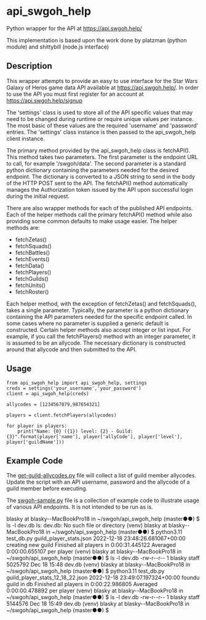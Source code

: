 # api_swgoh_help
Python wrapper for the API at https://api.swgoh.help/

This implementation is based upon the work done by platzman (python module) and
shittybill (node.js interface)

## Description

This wrapper attempts to provide an easy to use interface for the Star Wars Galaxy
of Heros game data API available at https://api.swgoh.help/. In order to use the API
you must first register for an account at https://api.swgoh.help/signup

The 'settings' class is used to store all of the API specific values that may need
to be changed during runtime or require unique values per instance. The most basic
of these values are the required 'username' and 'password' entries. The 'settings'
class instance is then passed to the api_swgoh_help client instance.

The primary method provided by the api_swgoh_help class is fetchAPI(). This method
takes two parameters. The first parameter is the endpoint URL to call, for example
'/swgoh/data'. The second parameter is a standard python dictionary containing the
parameters needed for the desired endpoint. The dictionary is converted to a JSON
string to send in the body of the HTTP POST sent to the API. The fetchAPI() method
automatically manages the Authorization token issued by the API upon successful
login during the initial request.

There are also wrapper methods for each of the published API endpoints. Each of
the helper methods call the primary fetchAPI() method while also providing some
common defaults to make usage easier. The helper methods are:

- fetchZetas()
- fetchSquads()
- fetchBattles()
- fetchEvents()
- fetchData()
- fetchPlayers()
- fetchGuilds()
- fetchUnits()
- fetchRoster()

Each helper method, with the exception of fetchZetas() and fetchSquads(), takes a single
parameter. Typically, the parameter is a python dictionary containing the API parameters
needed for the specific endpoint called. In some cases where no parameter is supplied
a generic default is constructed. Certain helper methods also accept integer or list
input. For example, if you call the fetchPlayers() method with an integer parameter,
it is assumed to be an allycode. The necessary dictionary is constructed around that
allycode and then submitted to the API.

## Usage

```
from api_swgoh_help import api_swgoh_help, settings
creds = settings('your_username','your_password')
client = api_swgoh_help(creds)

allycodes = [1234567879,987654321]

players = client.fetchPlayers(allycodes)

for player in players:
    print("Name: {0} ({1}) level: {2} - Guild: {3}".format(player['name'], player['allyCode'], player['level'], player['guildName']))
```

## Example Code

The [get-guild-allycodes.py](examples/get-guild-allycodes.py) file will collect a list of
guild member allycodes. Update the script with an API username, password and the allycode of
a guild member before executing.

The [swgoh-sample.py](examples/swgoh-example.py) file is a collection of example code to illustrate
usage of various API endpoints. It is not intended to be run as is.


blasky at blasky--MacBookPro18 in ~/swgoh/api_swgoh_help (master●●)
$ ls -l dev.db
ls: dev.db: No such file or directory
(venv)
blasky at blasky--MacBookPro18 in ~/swgoh/api_swgoh_help (master●●)
$ python3.11 test_db.py guild_player_stats.json
2022-12-18 23:48:26.681067+00:00
creating new guild
Finished all players in 0:00:31.445122
Averaged 0:00:00.655107 per player
(venv)
blasky at blasky--MacBookPro18 in ~/swgoh/api_swgoh_help (master●●)
$ ls -l dev.db
-rw-r--r--  1 blasky  staff  5025792 Dec 18 15:48 dev.db
(venv)
blasky at blasky--MacBookPro18 in ~/swgoh/api_swgoh_help (master●●)
$ python3.11 test_db.py guild_player_stats_12_18_22.json
2022-12-18 23:49:07.197324+00:00
foundu guild in db
Finished all players in 0:00:22.986805
Averaged 0:00:00.478892 per player
(venv)
blasky at blasky--MacBookPro18 in ~/swgoh/api_swgoh_help (master●●)
$ ls -l dev.db
-rw-r--r--  1 blasky  staff  5144576 Dec 18 15:49 dev.db
(venv)
blasky at blasky--MacBookPro18 in ~/swgoh/api_swgoh_help (master●●)
$
